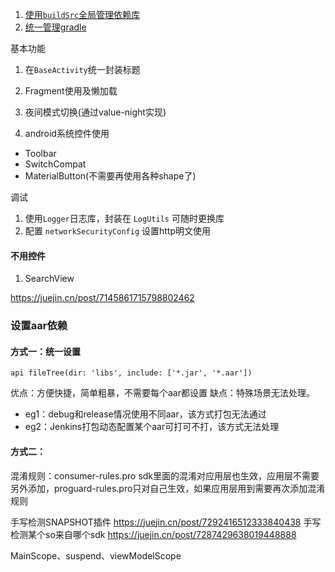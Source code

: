 1. [使用`buildSrc`全局管理依赖库](https://github.com/Yexiangxu/LazyStudy/blob/master/read/%E4%BD%BF%E7%94%A8buildSrc%E5%85%A8%E5%B1%80%E7%AE%A1%E7%90%86%E4%BE%9D%E8%B5%96%E5%BA%93.md)
2. [统一管理gradle](https://github.com/Yexiangxu/LazyStudy/blob/master/read/%E7%BB%9F%E4%B8%80%E7%AE%A1%E7%90%86gradle.md)


基本功能
1. 在`BaseActivity`统一封装标题
2. Fragment使用及懒加载

3. 夜间模式切换(通过value-night实现)
4. android系统控件使用
- Toolbar
- SwitchCompat
- MaterialButton(不需要再使用各种shape了)

调试
1. 使用`Logger`日志库，封装在 `LogUtils` 可随时更换库
2. 配置 `networkSecurityConfig` 设置http明文使用


#### 不用控件

1. SearchView


https://juejin.cn/post/7145861715798802462




### 设置aar依赖

#### 方式一：统一设置
 `api fileTree(dir: 'libs', include: ['*.jar', '*.aar'])`
  
优点：方便快捷，简单粗暴，不需要每个aar都设置
缺点：特殊场景无法处理。
- eg1：debug和release情况使用不同aar，该方式打包无法通过
- eg2：Jenkins打包动态配置某个aar可打可不打，该方式无法处理

#### 方式二：

混淆规则：consumer-rules.pro sdk里面的混淆对应用层也生效，应用层不需要另外添加，proguard-rules.pro只对自己生效，如果应用层用到需要再次添加混淆规则



手写检测SNAPSHOT插件
https://juejin.cn/post/7292416512333840438
手写检测某个so来自哪个sdk
https://juejin.cn/post/7287429638019448888



MainScope、suspend、viewModelScope




